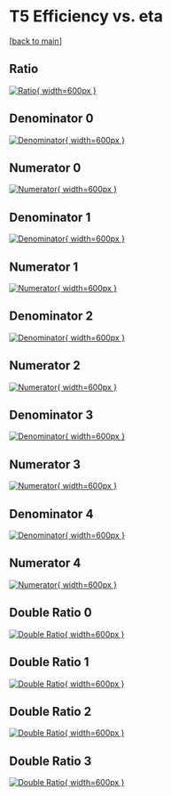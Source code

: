 # T5 Efficiency vs. eta

[[back to main](./)]



## Ratio

[![Ratio](../mtv/var/T5_vtr_13_1_eff_eta.png){ width=600px }](../mtv/var/T5_vtr_13_1_eff_eta.pdf)

## Denominator 0

[![Denominator](../mtv/den/T5_vtr_13_1_eff_eta_den0.png){ width=600px }](../mtv/den/T5_vtr_13_1_eff_eta_den0.pdf)

## Numerator 0

[![Numerator](../mtv/num/T5_vtr_13_1_eff_eta_num0.png){ width=600px }](../mtv/num/T5_vtr_13_1_eff_eta_num0.pdf)

## Denominator 1

[![Denominator](../mtv/den/T5_vtr_13_1_eff_eta_den1.png){ width=600px }](../mtv/den/T5_vtr_13_1_eff_eta_den1.pdf)

## Numerator 1

[![Numerator](../mtv/num/T5_vtr_13_1_eff_eta_num1.png){ width=600px }](../mtv/num/T5_vtr_13_1_eff_eta_num1.pdf)

## Denominator 2

[![Denominator](../mtv/den/T5_vtr_13_1_eff_eta_den2.png){ width=600px }](../mtv/den/T5_vtr_13_1_eff_eta_den2.pdf)

## Numerator 2

[![Numerator](../mtv/num/T5_vtr_13_1_eff_eta_num2.png){ width=600px }](../mtv/num/T5_vtr_13_1_eff_eta_num2.pdf)

## Denominator 3

[![Denominator](../mtv/den/T5_vtr_13_1_eff_eta_den3.png){ width=600px }](../mtv/den/T5_vtr_13_1_eff_eta_den3.pdf)

## Numerator 3

[![Numerator](../mtv/num/T5_vtr_13_1_eff_eta_num3.png){ width=600px }](../mtv/num/T5_vtr_13_1_eff_eta_num3.pdf)

## Denominator 4

[![Denominator](../mtv/den/T5_vtr_13_1_eff_eta_den4.png){ width=600px }](../mtv/den/T5_vtr_13_1_eff_eta_den4.pdf)

## Numerator 4

[![Numerator](../mtv/num/T5_vtr_13_1_eff_eta_num4.png){ width=600px }](../mtv/num/T5_vtr_13_1_eff_eta_num4.pdf)

## Double Ratio 0

[![Double Ratio](../mtv/ratio/T5_vtr_13_1_eff_eta_ratio0.png){ width=600px }](../mtv/ratio/T5_vtr_13_1_eff_eta_ratio0.pdf)

## Double Ratio 1

[![Double Ratio](../mtv/ratio/T5_vtr_13_1_eff_eta_ratio1.png){ width=600px }](../mtv/ratio/T5_vtr_13_1_eff_eta_ratio1.pdf)

## Double Ratio 2

[![Double Ratio](../mtv/ratio/T5_vtr_13_1_eff_eta_ratio2.png){ width=600px }](../mtv/ratio/T5_vtr_13_1_eff_eta_ratio2.pdf)

## Double Ratio 3

[![Double Ratio](../mtv/ratio/T5_vtr_13_1_eff_eta_ratio3.png){ width=600px }](../mtv/ratio/T5_vtr_13_1_eff_eta_ratio3.pdf)

